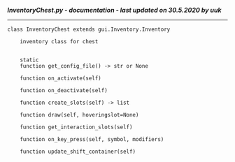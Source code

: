 ***InventoryChest.py - documentation - last updated on 30.5.2020 by uuk***
___

    class InventoryChest extends gui.Inventory.Inventory
        
        inventory class for chest


        static
        function get_config_file() -> str or None

        function on_activate(self)

        function on_deactivate(self)

        function create_slots(self) -> list

        function draw(self, hoveringslot=None)

        function get_interaction_slots(self)

        function on_key_press(self, symbol, modifiers)

        function update_shift_container(self)
